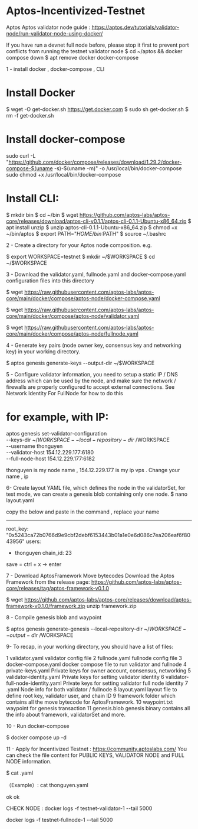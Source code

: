 # Aptos-Incentivized-Testnet
Aptos
Aptos validator node 
  guide : https://aptos.dev/tutorials/validator-node/run-validator-node-using-docker/

If you have run a devnet full node before, please stop it first to prevent port conflicts from running the testnet validator node
 $ cd ~/aptos && docker compose down
 $ apt remove docker docker-compose

1 - install docker , docker-compose , CLI

# Install Docker
$ wget -O get-docker.sh https://get.docker.com 
$ sudo sh get-docker.sh
$ rm -f get-docker.sh

# Install docker-compose
sudo curl -L "https://github.com/docker/compose/releases/download/1.29.2/docker-compose-$(uname -s)-$(uname -m)" -o /usr/local/bin/docker-compose
sudo chmod +x /usr/local/bin/docker-compose

# Install CLI: 

 $ mkdir bin
 $ cd ~/bin
 $ wget https://github.com/aptos-labs/aptos-core/releases/download/aptos-cli-v0.1.1/aptos-cli-0.1.1-Ubuntu-x86_64.zip
 $ apt install unzip
 $ unzip aptos-cli-0.1.1-Ubuntu-x86_64.zip
 $ chmod +x ~/bin/aptos
 $ export PATH="$HOME/bin:$PATH"
 $ source ~/.bashrc

2 - Create a directory for your Aptos node composition. e.g.

 $ export WORKSPACE=testnet
 $ mkdir ~/$WORKSPACE
 $ cd ~/$WORKSPACE

3 - Download the validator.yaml, fullnode.yaml and docker-compose.yaml configuration files into this directory

 $ wget https://raw.githubusercontent.com/aptos-labs/aptos-core/main/docker/compose/aptos-node/docker-compose.yaml
 
 $ wget https://raw.githubusercontent.com/aptos-labs/aptos-core/main/docker/compose/aptos-node/validator.yaml
 
 $ wget https://raw.githubusercontent.com/aptos-labs/aptos-core/main/docker/compose/aptos-node/fullnode.yaml

4 - Generate key pairs (node owner key, consensus key and networking key) in your working directory.

 $ aptos genesis generate-keys --output-dir ~/$WORKSPACE

5 - Configure validator information, you need to setup a static IP / DNS address which can be used by the node, and make sure the network / firewalls are properly configured to accept external connections.
 See Network Identity For FullNode for how to do this
  
  # for example, with IP:

aptos genesis set-validator-configuration \
    --keys-dir ~/$WORKSPACE --local-repository-dir ~/$WORKSPACE \
    --username thonguyen \
    --validator-host 154.12.229.177:6180 \
    --full-node-host 154.12.229.177:6182

thonguyen is my node name , 154.12.229.177 is my ip vps . Change your name , ip

6- Create layout YAML file, which defines the node in the validatorSet, for test mode, we can create a genesis blob containing only one node.
  $ nano layout.yaml

copy the below and paste in the command , replace your name

   ---
root_key: "0x5243ca72b0766d9e9cbf2debf6153443b01a1e0e6d086c7ea206eaf6f8043956"
users:
  - thonguyen
chain_id: 23

save = ctrl + x -> enter

7 - Download AptosFramework Move bytecodes
 Download the Aptos Framework from the release page: https://github.com/aptos-labs/aptos-core/releases/tag/aptos-framework-v0.1.0
 
 $ wget https://github.com/aptos-labs/aptos-core/releases/download/aptos-framework-v0.1.0/framework.zip
unzip framework.zip

8 - Compile genesis blob and waypoint

 $ aptos genesis generate-genesis --local-repository-dir ~/$WORKSPACE --output-dir ~/$WORKSPACE

9- To recap, in your working directory, you should have a list of files:

   1 validator.yaml            validator config file
   2 fullnode.yaml             fullnode config file
   3 docker-compose.yaml       docker compose file to run validator and fullnode
   4 private-keys.yaml         Private keys for owner account, consensus, networking
   5 validator-identity.yaml   Private keys for setting validator identity
   6 validator-full-node-identity.yaml    Private keys for setting validator full node identity
   7 <username>.yaml           Node info for both validator / fullnode
   8 layout.yaml               layout file to define root key, validator user, and chain ID
   9 framework                 folder which contains all the move bytecode for AptosFramework.
   10 waypoint.txt              waypoint for genesis transaction
   11 genesis.blob              genesis binary contains all the info about framework, validatorSet and more.

10 - Run docker-compose

 $ docker compose up -d 

11 - Apply for Incentivized Testnet : https://community.aptoslabs.com/
  You can check the file content for PUBLIC KEYS, VALIDATOR NODE and FULL NODE information.
 
 $ cat <your-node-name>.yaml 
 
 （Example）: cat thonguyen.yaml


ok ok 

CHECK NODE : 
docker logs -f testnet-validator-1  --tail 5000
  
docker logs -f testnet-fullnode-1 --tail 5000

